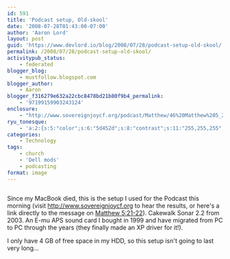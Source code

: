 ```yaml
---
id: 591
title: 'Podcast setup, Old-skool'
date: '2008-07-28T01:43:00-07:00'
author: 'Aaron Lord'
layout: post
guid: 'https://www.devlord.io/blog/2008/07/28/podcast-setup-old-skool/'
permalink: /2008/07/28/podcast-setup-old-skool/
activitypub_status:
    - federated
blogger_blog:
    - mustfollow.blogspot.com
blogger_author:
    - Aaron
blogger_f316279e632a22cbc8478bd21b80f9b4_permalink:
    - '97199159903243124'
enclosure:
    - "http://www.sovereignjoycf.org/podcast/Matthew/46%20Matthew%205_21-22.mp3\n1635\naudio/mpeg\n"
ryu_tonesque:
    - 'a:2:{s:5:"color";s:6:"5d452d";s:8:"contrast";s:11:"255,255,255";}'
categories:
    - Technology
tags:
    - church
    - 'Dell mods'
    - podcasting
format: image
---
```


<p class="mobile-photo"><a href="http://bp0.blogger.com/_OZWxOfjIgdA/SI0kgF7Fm4I/AAAAAAAAAD4/dmjRpTXnoiE/s1600-h/photo-772358.jpg"><img src="http://bp0.blogger.com/_OZWxOfjIgdA/SI0kgF7Fm4I/AAAAAAAAAD4/dmjRpTXnoiE/s320/photo-772358.jpg" alt="" border="0" /></a></p>
Since my MacBook died, this is the setup I used for the Podcast this morning (visit <a href="http://www.sovereignjoycf.org/">http://www.sovereignjoycf.org</a> to hear the results, or here's a link directly to the message on <a href="http://www.sovereignjoycf.org/podcast/Matthew/46%20Matthew%205_21-22.mp3">Matthew 5:21-22</a>). Cakewalk Sonar 2.2 from 2003. An E-mu APS sound card I bought in 1999 and have migrated from PC to PC through the years (they finally made an XP driver for it!).

I only have 4 GB of free space in my HDD, so this setup isn't going to last very long...
<div class="blogger-post-footer"><img src="" alt="" width="1" height="1" /></div>